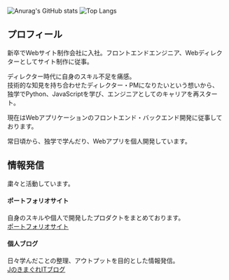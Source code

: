 <!--
**Jiei-S/Jiei-S** is a ✨ _special_ ✨ repository because its `README.md` (this file) appears on your GitHub profile.

Here are some ideas to get you started:

- 🔭 I’m currently working on ...
- 🌱 I’m currently learning ...
- 👯 I’m looking to collaborate on ...
- 🤔 I’m looking for help with ...
- 💬 Ask me about ...
- 📫 How to reach me: ...
- 😄 Pronouns: ...
- ⚡ Fun fact: ...
-->

![Anurag's GitHub stats](https://github-readme-stats.vercel.app/api?username=Jiei-S&show_icons=true)
![Top Langs](https://github-readme-stats.vercel.app/api/top-langs/?username=Jiei-S&layout=compact)

## プロフィール  
新卒でWebサイト制作会社に入社。フロントエンドエンジニア、Webディレクターとしてサイト制作に従事。  

ディレクター時代に自身のスキル不足を痛感。  
技術的な知見を持ち合わせたディレクター・PMになりたいという想いから、  
独学でPython、JavaScriptを学び、エンジニアとしてのキャリアを再スタート。  

現在はWebアプリケーションのフロントエンド・バックエンド開発に従事しております。  

常日頃から、独学で学んだり、Webアプリを個人開発しています。

## 情報発信  
粛々と活動しています。  

#### ポートフォリオサイト  
自身のスキルや個人で開発したプロダクトをまとめております。  
[ポートフォリオサイト ](https://jiei-s.github.io/portfolio/)

#### 個人ブログ  
日々学んだことの整理、アウトプットを目的とした情報発信。  
[JのきまぐれITブログ](https://j-kimagure-it-blog.com/)
